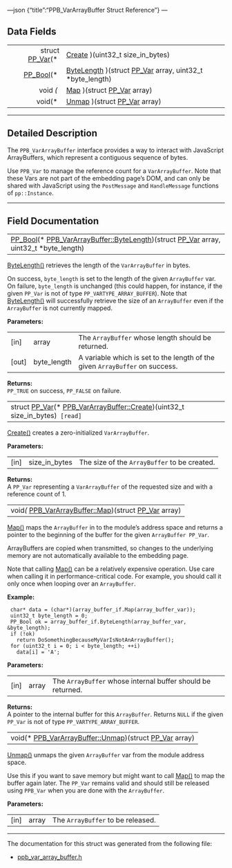 —json {“title”:“PPB\_VarArrayBuffer Struct Reference”} —

Data Fields
-----------

<table><tbody><tr class="odd"><td style="text-align: right;">struct <a href="/docs/native-client/pepper_beta/c/struct_p_p___var/" class="el">PP_Var</a>(* </td><td><a href="/docs/native-client/pepper_beta/c/struct_p_p_b___var_array_buffer__1__0#a348f1470a2fc6cba9d430d0544e84225" class="el">Create</a> )(uint32_t size_in_bytes)</td></tr><tr class="even"><td style="text-align: right;"><a href="/docs/native-client/pepper_beta/c/group___enums#ga4f272d99be14aacafe08dfd4ef830918" class="el">PP_Bool</a>(* </td><td><a href="/docs/native-client/pepper_beta/c/struct_p_p_b___var_array_buffer__1__0#a0ad6305942f991daa6dfe3b579931ea1" class="el">ByteLength</a> )(struct <a href="/docs/native-client/pepper_beta/c/struct_p_p___var/" class="el">PP_Var</a> array, uint32_t *byte_length)</td></tr><tr class="odd"><td style="text-align: right;">void <em>(</em> </td><td><a href="/docs/native-client/pepper_beta/c/struct_p_p_b___var_array_buffer__1__0#a4c7c25b939f56de64fa3f6f906a7da8c" class="el">Map</a> )(struct <a href="/docs/native-client/pepper_beta/c/struct_p_p___var/" class="el">PP_Var</a> array)</td></tr><tr class="even"><td style="text-align: right;">void(* </td><td><a href="/docs/native-client/pepper_beta/c/struct_p_p_b___var_array_buffer__1__0#ac841a12b7eb93dd05bd2b864920e22a7" class="el">Unmap</a> )(struct <a href="/docs/native-client/pepper_beta/c/struct_p_p___var/" class="el">PP_Var</a> array)</td></tr></tbody></table>

------------------------------------------------------------------------

<span id="details" class="anchor" style="margin: 0;"></span>

Detailed Description
--------------------

The `PPB_VarArrayBuffer` interface provides a way to interact with JavaScript ArrayBuffers, which represent a contiguous sequence of bytes.

Use `PPB_Var` to manage the reference count for a `VarArrayBuffer`. Note that these Vars are not part of the embedding page’s DOM, and can only be shared with JavaScript using the `PostMessage` and `HandleMessage` functions of `pp::Instance`.

------------------------------------------------------------------------

Field Documentation
-------------------

<span id="a0ad6305942f991daa6dfe3b579931ea1" class="anchor" style="margin: 0;"></span>

<table><tbody><tr class="odd"><td><a href="/docs/native-client/pepper_beta/c/group___enums#ga4f272d99be14aacafe08dfd4ef830918" class="el">PP_Bool</a>(* <a href="/docs/native-client/pepper_beta/c/struct_p_p_b___var_array_buffer__1__0#a0ad6305942f991daa6dfe3b579931ea1" class="el">PPB_VarArrayBuffer::ByteLength</a>)(struct <a href="/docs/native-client/pepper_beta/c/struct_p_p___var/" class="el">PP_Var</a> array, uint32_t *byte_length)</td></tr></tbody></table>

<a href="/docs/native-client/pepper_beta/c/struct_p_p_b___var_array_buffer__1__0#a0ad6305942f991daa6dfe3b579931ea1" class="el" title="ByteLength() retrieves the length of the VarArrayBuffer in bytes.">ByteLength()</a> retrieves the length of the `VarArrayBuffer` in bytes.

On success, `byte_length` is set to the length of the given `ArrayBuffer` var. On failure, `byte_length` is unchanged (this could happen, for instance, if the given `PP_Var` is not of type `PP_VARTYPE_ARRAY_BUFFER`). Note that <a href="/docs/native-client/pepper_beta/c/struct_p_p_b___var_array_buffer__1__0#a0ad6305942f991daa6dfe3b579931ea1" class="el" title="ByteLength() retrieves the length of the VarArrayBuffer in bytes.">ByteLength()</a> will successfully retrieve the size of an `ArrayBuffer` even if the `ArrayBuffer` is not currently mapped.

**Parameters:**  

<table><tbody><tr class="odd"><td>[in]</td><td>array</td><td>The <code>ArrayBuffer</code> whose length should be returned.</td></tr><tr class="even"><td>[out]</td><td>byte_length</td><td>A variable which is set to the length of the given <code>ArrayBuffer</code> on success.</td></tr></tbody></table>

**Returns:**  
`PP_TRUE` on success, `PP_FALSE` on failure.

<span id="a348f1470a2fc6cba9d430d0544e84225" class="anchor" style="margin: 0;"></span>

<table><tbody><tr class="odd"><td>struct <a href="/docs/native-client/pepper_beta/c/struct_p_p___var/" class="el">PP_Var</a>(* <a href="/docs/native-client/pepper_beta/c/struct_p_p_b___var_array_buffer__1__0#a348f1470a2fc6cba9d430d0544e84225" class="el">PPB_VarArrayBuffer::Create</a>)(uint32_t size_in_bytes)<code> [read]</code></td></tr></tbody></table>

<a href="/docs/native-client/pepper_beta/c/struct_p_p_b___var_array_buffer__1__0#a348f1470a2fc6cba9d430d0544e84225" class="el" title="Create() creates a zero-initialized VarArrayBuffer.">Create()</a> creates a zero-initialized `VarArrayBuffer`.

**Parameters:**  

<table><tbody><tr class="odd"><td>[in]</td><td>size_in_bytes</td><td>The size of the <code>ArrayBuffer</code> to be created.</td></tr></tbody></table>

**Returns:**  
A `PP_Var` representing a `VarArrayBuffer` of the requested size and with a reference count of 1.

<span id="a4c7c25b939f56de64fa3f6f906a7da8c" class="anchor" style="margin: 0;"></span>

<table><tbody><tr class="odd"><td>void<em>(</em> <a href="/docs/native-client/pepper_beta/c/struct_p_p_b___var_array_buffer__1__0#a4c7c25b939f56de64fa3f6f906a7da8c" class="el">PPB_VarArrayBuffer::Map</a>)(struct <a href="/docs/native-client/pepper_beta/c/struct_p_p___var/" class="el">PP_Var</a> array)</td></tr></tbody></table>

<a href="/docs/native-client/pepper_beta/c/struct_p_p_b___var_array_buffer__1__0#a4c7c25b939f56de64fa3f6f906a7da8c" class="el" title="Map() maps the ArrayBuffer in to the module&#39;s address space and returns a pointer to the beginning of...">Map()</a> maps the `ArrayBuffer` in to the module’s address space and returns a pointer to the beginning of the buffer for the given `ArrayBuffer PP_Var`.

ArrayBuffers are copied when transmitted, so changes to the underlying memory are not automatically available to the embedding page.

Note that calling <a href="/docs/native-client/pepper_beta/c/struct_p_p_b___var_array_buffer__1__0#a4c7c25b939f56de64fa3f6f906a7da8c" class="el" title="Map() maps the ArrayBuffer in to the module&#39;s address space and returns a pointer to the beginning of...">Map()</a> can be a relatively expensive operation. Use care when calling it in performance-critical code. For example, you should call it only once when looping over an `ArrayBuffer`.

**Example:**

     char* data = (char*)(array_buffer_if.Map(array_buffer_var));
     uint32_t byte_length = 0;
     PP_Bool ok = array_buffer_if.ByteLength(array_buffer_var, &byte_length);
     if (!ok)
       return DoSomethingBecauseMyVarIsNotAnArrayBuffer();
     for (uint32_t i = 0; i < byte_length; ++i)
       data[i] = 'A';

**Parameters:**  

<table><tbody><tr class="odd"><td>[in]</td><td>array</td><td>The <code>ArrayBuffer</code> whose internal buffer should be returned.</td></tr></tbody></table>

**Returns:**  
A pointer to the internal buffer for this `ArrayBuffer`. Returns `NULL` if the given `PP_Var` is not of type `PP_VARTYPE_ARRAY_BUFFER`.

<span id="ac841a12b7eb93dd05bd2b864920e22a7" class="anchor" style="margin: 0;"></span>

<table><tbody><tr class="odd"><td>void(* <a href="/docs/native-client/pepper_beta/c/struct_p_p_b___var_array_buffer__1__0#ac841a12b7eb93dd05bd2b864920e22a7" class="el">PPB_VarArrayBuffer::Unmap</a>)(struct <a href="/docs/native-client/pepper_beta/c/struct_p_p___var/" class="el">PP_Var</a> array)</td></tr></tbody></table>

<a href="/docs/native-client/pepper_beta/c/struct_p_p_b___var_array_buffer__1__0#ac841a12b7eb93dd05bd2b864920e22a7" class="el" title="Unmap() unmaps the given ArrayBuffer var from the module address space.">Unmap()</a> unmaps the given `ArrayBuffer` var from the module address space.

Use this if you want to save memory but might want to call <a href="/docs/native-client/pepper_beta/c/struct_p_p_b___var_array_buffer__1__0#a4c7c25b939f56de64fa3f6f906a7da8c" class="el" title="Map() maps the ArrayBuffer in to the module&#39;s address space and returns a pointer to the beginning of...">Map()</a> to map the buffer again later. The `PP_Var` remains valid and should still be released using `PPB_Var` when you are done with the `ArrayBuffer`.

**Parameters:**  

<table><tbody><tr class="odd"><td>[in]</td><td>array</td><td>The <code>ArrayBuffer</code> to be released.</td></tr></tbody></table>

------------------------------------------------------------------------

The documentation for this struct was generated from the following file:

-   <a href="/docs/native-client/pepper_beta/c/ppb__var__array__buffer_8h/" class="el">ppb_var_array_buffer.h</a>
